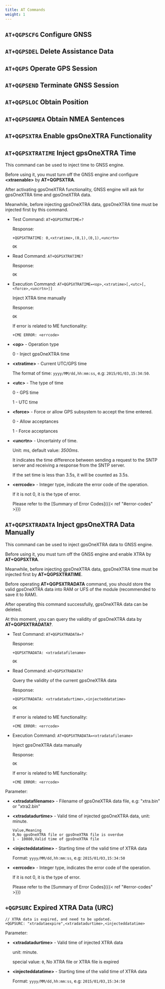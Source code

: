 ```yaml
---
title: AT Commands
weight: 1
---
```


<!-- cSpell:enableCompoundWords -->

## `AT+QGPSCFG` Configure GNSS

## `AT+QGPSDEL` Delete Assistance Data

## `AT+QGPS` Operate GPS Session

## `AT+QGPSEND` Terminate GNSS Session

## `AT+QGPSLOC` Obtain Position

## `AT+QGPSGNMEA` Obtain NMEA Sentences

## `AT+QGPSXTRA` Enable gpsOneXTRA Functionality

## `AT+QGPSXTRATIME` Inject gpsOneXTRA Time

This command can be used to inject time to GNSS engine.

Before using it, you must turn off the GNSS engine and configure **\<xtraenable>** by **AT+QGPSXTRA**.

After activating gpsOneXTRA functionality, GNSS engine will ask for gpsOneXTRA time and gpsOneXTRA data.

Meanwhile, before injecting gpsOneXTRA data, gpsOneXTRA time must be injected first by this command.

- Test Command: `AT+QGPSXTRATIME=?`

  Response:

  ```at
  +QGPSXTRATIME: 0,<xtratime>,(0,1),(0,1),<uncrtn>

  OK
  ```

- Read Command: `AT+QGPSXTRATIME?`

  Response:

  ```at
  OK
  ```

- Execution Command: `AT+QGPSXTRATIME=<op>,<xtratime>[,<utc>[,<force>,<uncrtn>]]`

  Inject XTRA time manually

  Response:

  ```at
  OK
  ```

  If error is related to ME functionality:

  ```at
  +CME ERROR: <errcode>
  ```

- **\<op>** - Operation type

  0 - Inject gpsOneXTRA time

- **\<xtratime>** - Current UTC/GPS time

  The format of time: `yyyy/MM/dd,hh:mm:ss`, e.g: `2015/01/03,15:34:50`.

- **\<utc>** - The type of time

  0 - GPS time

  1 - UTC time

- **\<force>** - Force or allow GPS subsystem to accept the time entered.

  0 - Allow acceptances

  1 - Force acceptances

- **\<uncrtn>** - Uncertainty of time.

  Unit: ms, default value: _3500ms_.

  It indicates the time difference between sending a request to the SNTP server and receiving a response from the SNTP server.

  If the set time is less than 3.5s, it will be counted as 3.5s.

- **\<errcode>** - Integer type, indicate the error code of the operation.

  If it is not 0, it is the type of error.

  Please refer to the [Summary of Error Codes]({{< ref "#error-codes" >}})

## `AT+QGPSXTRADATA` Inject gpsOneXTRA Data Manually

This command can be used to inject gpsOneXTRA data to GNSS engine.

Before using it, you must turn off the GNSS engine and enable XTRA by **AT+QGPSXTRA**.

Meanwhile, before injecting gpsOneXTRA data, gpsOneXTRA time must be injected first by **AT+QGPSXTRATIME**.

Before operating **AT+QGPSXTRADATA** command, you should store the valid gpsOneXTRA data into RAM or UFS of the module (recommended to save it to RAM).

After operating this command successfully, gpsOneXTRA data can be deleted.

At this moment, you can query the validity of gpsOneXTRA data by **AT+QGPSXTRADATA?**.

- Test Command: `AT+QGPSXTRADATA=?`

  Response:

  ```at
  +QGPSXTRADATA: <xtradatafilename>

  OK
  ```

- Read Command: `AT+QGPSXTRADATA?`

  Query the validity of the current gpsOneXTRA data

  Response:

  ```at
  +QGPSXTRADATA: <xtradatadurtime>,<injecteddatatime>

  OK
  ```

  If error is related to ME functionality:

  ```at
  +CME ERROR: <errcode>
  ```

- Execution Command: `AT+QGPSXTRADATA=<xtradatafilename>`

  Inject gpsOneXTRA data manually

  Response:

  ```at
  OK
  ```

  If error is related to ME functionality:

  ```at
  +CME ERROR: <errcode>
  ```

Parameter:

- **\<xtradatafilename>** - Filename of gpsOneXTRA data file, e.g: "xtra.bin" or "xtra2.bin"

- **\<xtradatadurtime>** - Valid time of injected gpsOneXTRA data, unit: minute.

  ```csv
  Value,Meaning
  0,No gpsOneXTRA file or gpsOneXTRA file is overdue
  1 - 10080,Valid time of gpsOneXTRA file
  ```

- **\<injecteddatatime>** - Starting time of the valid time of XTRA data

  Format: `yyyy/MM/dd,hh:mm:ss`, e.g: `2015/01/03,15:34:50`

- **\<errcode>** - Integer type, indicates the error code of the operation.

  If it is not 0, it is the type of error.

  Please refer to the [Summary of Error Codes]({{< ref "#error-codes" >}})

## `+QGPSURC` Expired XTRA Data (URC)

```at
// XTRA data is expired, and need to be updated.
+QGPSURC: "xtradataexpire",<xtradatadurtime>,<injecteddatatime>
```

Parameter:

- **\<xtradatadurtime>** - Valid time of injected XTRA data

  unit: minute.

  special value: `0`, No XTRA file or XTRA file is expired

- **\<injecteddatatime>** - Starting time of the valid time of XTRA data

  Format: `yyyy/MM/dd,hh:mm:ss`, e.g: `2015/01/03,15:34:50`
